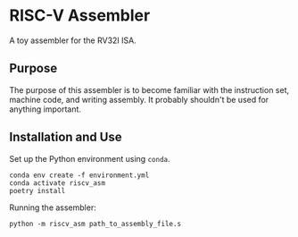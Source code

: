 # RISC-V Assembler

A toy assembler for the RV32I ISA.

## Purpose

The purpose of this assembler is to become familiar with the instruction set, machine code, and writing assembly. It probably shouldn't be used for anything important.

## Installation and Use

Set up the Python environment using `conda`.

```
conda env create -f environment.yml
conda activate riscv_asm
poetry install
```

Running the assembler:

```
python -m riscv_asm path_to_assembly_file.s
```
